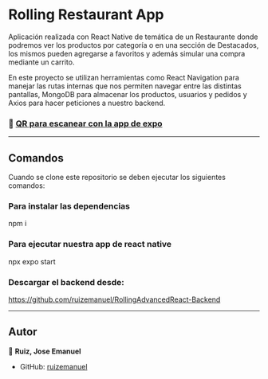 # Rolling Restaurant App

Aplicación realizada con React Native de temática de un Restaurante donde podremos ver los productos por categoría o en una sección de Destacados, los mismos pueden agregarse a favoritos y además simular una compra mediante un carrito.

En este proyecto se utilizan herramientas como React Navigation para manejar las rutas internas que nos permiten navegar entre las distintas pantallas, MongoDB para almacenar los productos, usuarios y pedidos y Axios para hacer peticiones a nuestro backend.

### 🌟 [QR para escanear con la app de expo](https://qr.expo.dev/eas-update?updateId=a2a0398f-f37d-4279-b56c-36893ebfb779&appScheme=exp&host=u.expo.dev)

---

## Comandos

Cuando se clone este repositorio se deben ejecutar los siguientes comandos:

### Para instalar las dependencias
npm i 

### Para ejecutar nuestra app de react native
npx expo start

### Descargar el backend desde:
https://github.com/ruizemanuel/RollingAdvancedReact-Backend

---
## Autor

👤 **Ruiz, Jose Emanuel**

* GitHub: [ruizemanuel](https://github.com/ruizemanuel)
